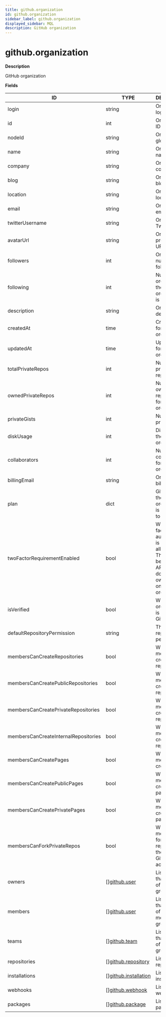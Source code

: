 ```yaml
---
title: github.organization
id: github.organization
sidebar_label: github.organization
displayed_sidebar: MQL
description: GitHub organization
---
```


# github.organization

**Description**

GitHub organization

**Fields**

| ID                                   | TYPE                                                    | DESCRIPTION                                                                                                                                             |
| ------------------------------------ | ------------------------------------------------------- | ------------------------------------------------------------------------------------------------------------------------------------------------------- |
| login                                | string                                                  | Organization login                                                                                                                                      |
| id                                   | int                                                     | Organization ID                                                                                                                                         |
| nodeId                               | string                                                  | Organization global node ID                                                                                                                             |
| name                                 | string                                                  | Organization name                                                                                                                                       |
| company                              | string                                                  | Organization company                                                                                                                                    |
| blog                                 | string                                                  | Organization blog                                                                                                                                       |
| location                             | string                                                  | Organization location                                                                                                                                   |
| email                                | string                                                  | Organization email                                                                                                                                      |
| twitterUsername                      | string                                                  | Organization Twitter handle                                                                                                                             |
| avatarUrl                            | string                                                  | Organization profile picture URL                                                                                                                        |
| followers                            | int                                                     | Organization's number of followers                                                                                                                      |
| following                            | int                                                     | Number of organizations the organization is following                                                                                                   |
| description                          | string                                                  | Organization description                                                                                                                                |
| createdAt                            | time                                                    | Create time for the organization                                                                                                                        |
| updatedAt                            | time                                                    | Update time for the organization                                                                                                                        |
| totalPrivateRepos                    | int                                                     | Number of private repositories                                                                                                                          |
| ownedPrivateRepos                    | int                                                     | Number of owned private repositories for the organization                                                                                               |
| privateGists                         | int                                                     | Number of private gists                                                                                                                                 |
| diskUsage                            | int                                                     | Disk usage for the organization                                                                                                                         |
| collaborators                        | int                                                     | Number of collaborators for the organization                                                                                                            |
| billingEmail                         | string                                                  | Organization billing email                                                                                                                              |
| plan                                 | dict                                                    | GitHub plan the organization is subscribed to                                                                                                           |
| twoFactorRequirementEnabled          | bool                                                    | Whether two-factor authentication is required for all members. This value will be null if the API token does not have owner access on the organization. |
| isVerified                           | bool                                                    | Whether the organization is verified by GitHub                                                                                                          |
| defaultRepositoryPermission          | string                                                  | The default repository permission                                                                                                                       |
| membersCanCreateRepositories         | bool                                                    | Whether members can create repositories                                                                                                                 |
| membersCanCreatePublicRepositories   | bool                                                    | Whether members can create public repositories                                                                                                          |
| membersCanCreatePrivateRepositories  | bool                                                    | Whether members can create private repositories                                                                                                         |
| membersCanCreateInternalRepositories | bool                                                    | Whether members can create internal repositories                                                                                                        |
| membersCanCreatePages                | bool                                                    | Whether members can create pages                                                                                                                        |
| membersCanCreatePublicPages          | bool                                                    | Whether members can create public pages                                                                                                                 |
| membersCanCreatePrivatePages         | bool                                                    | Whether members can create private pages                                                                                                                |
| membersCanForkPrivateRepos           | bool                                                    | Whether members can fork private repositories to their own GitHub account                                                                               |
| owners                               | &#91;&#93;[github.user](github.user.md)                 | List of users that are part of the owners group                                                                                                         |
| members                              | &#91;&#93;[github.user](github.user.md)                 | List of users that are part of the members group                                                                                                        |
| teams                                | &#91;&#93;[github.team](github.team.md)                 | List of users that are part of the teams group                                                                                                          |
| repositories                         | &#91;&#93;[github.repository](github.repository.md)     | List of repositories                                                                                                                                    |
| installations                        | &#91;&#93;[github.installation](github.installation.md) | List of GitHub installations                                                                                                                            |
| webhooks                             | &#91;&#93;[github.webhook](github.webhook.md)           | List of webhooks                                                                                                                                        |
| packages                             | &#91;&#93;[github.package](github.package.md)           | List of packages                                                                                                                                        |
